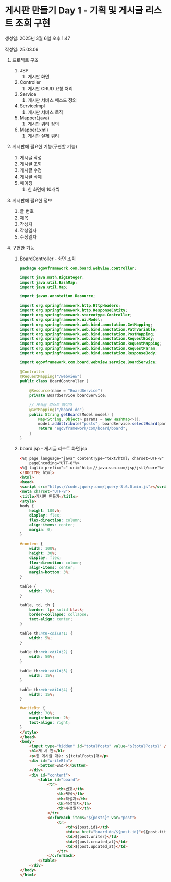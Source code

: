 # 게시판 만들기 Day 1 - 기획 및 게시글 리스트 조회 구현

생성일: 2025년 3월 6일 오후 1:47

작성일: 25.03.06

1. 프로젝트 구조
    1. JSP
        1. 게시판 화면
    2. Controller
        1. 게시판 CRUD 요청 처리
    3. Service
        1. 게시판 서비스 메소드 정의
    4. ServiceImpl
        1. 게시판 서비스 로직
    5. Mapper(.java)
        1. 게시판 쿼리 정의
    6. Mapper(.xml)
        1. 게시판 실제 쿼리

1. 게시판에 필요한 기능(구현할 기능)
    1. 게시글 작성
    2. 게시글 조회
    3. 게시글 수정
    4. 게시글 삭제
    5. 페이징
        1. 한 화면에 10개씩

1. 게시판에 필요한 정보
    1. 글 번호
    2. 제목
    3. 작성자
    4. 작성일자
    5. 수정일자

1. 구현한 기능
    1. BoardController - 화면 조회
        
        ```java
        package egovframework.com.board.webview.controller;
        
        import java.math.BigInteger;
        import java.util.HashMap;
        import java.util.Map;
        
        import javax.annotation.Resource;
        
        import org.springframework.http.HttpHeaders;
        import org.springframework.http.ResponseEntity;
        import org.springframework.stereotype.Controller;
        import org.springframework.ui.Model;
        import org.springframework.web.bind.annotation.GetMapping;
        import org.springframework.web.bind.annotation.PathVariable;
        import org.springframework.web.bind.annotation.PostMapping;
        import org.springframework.web.bind.annotation.RequestBody;
        import org.springframework.web.bind.annotation.RequestMapping;
        import org.springframework.web.bind.annotation.RequestParam;
        import org.springframework.web.bind.annotation.ResponseBody;
        
        import egovframework.com.board.webview.service.BoardService;
        
        @Controller
        @RequestMapping("/webview")
        public class BoardController {
        	
        	@Resource(name = "BoardService")
        	private BoardService boardService;
        	
        	// 게시글 리스트 페이지
        	@GetMapping("/board.do")
        	public String getBoard(Model model) {
        		Map<String, Object> params = new HashMap<>();
        		model.addAttribute("posts", boardService.selectBoard(params));
        		return "egovframework/com/board/board";
        	}
        }
        ```
        
    2. board.jsp - 게시글 리스트 화면 jsp
        
        ```html
        <%@ page language="java" contentType="text/html; charset=UTF-8"
        	pageEncoding="UTF-8"%>
        <%@ taglib prefix="c" uri="http://java.sun.com/jsp/jstl/core"%>
        <!DOCTYPE html>
        <html>
        <head>
        <script src="https://code.jquery.com/jquery-3.6.0.min.js"></script>
        <meta charset="UTF-8">
        <title>게시판 만들기</title>
        <style>
        body {
        	height: 100vh;
        	display: flex;
        	flex-direction: column;
        	align-items: center;
        	margin: 0;
        }
        
        #content {
        	width: 100%;
        	height: 30%;
        	display: flex;
        	flex-direction: column;
        	align-items: center;
        	margin-bottom: 3%;
        }
        
        table {
        	width: 70%;
        }
        
        table, td, th {
        	border: 1px solid black;
        	border-collapse: collapse;
        	text-align: center;
        }
        
        table th:nth-child(1) {
        	width: 5%;
        }
        
        table th:nth-child(2) {
        	width: 50%;
        }
        
        table th:nth-child(3) {
        	width: 15%;
        }
        
        table th:nth-child(4) {
        	width: 15%;
        }
        
        #writeBtn {
        	width: 70%;
        	margin-bottom: 2%;
        	text-align: right;
        }
        </style>
        </head>
        <body>
        	<input type="hidden" id="totalPosts" value="${totalPosts}" />
        	<h1>게 시 판</h1>
        	<p>총 게시글 개수: ${totalPosts}개</p>
        	<div id="writeBtn">
        		<button>글쓰기</button>
        	</div>
        	<div id="content">
        		<table id="board">
        			<tr>
        				<th>번호</th>
        				<th>제목</th>
        				<th>작성자</th>
        				<th>작성일자</th>
        				<th>수정일자</th>
        			</tr>
        			<c:forEach items="${posts}" var="post">
        				<tr>
        					<td>${post.id}</td>
        					<td><a href="board.do/${post.id}">${post.title}</a></td>
        					<td>${post.writer}</td>
        					<td>${post.created_at}</td>
        					<td>${post.updated_at}</td>
        				</tr>
        			</c:forEach>
        		</table>
        	</div>
        </body>
        </html>
        ```